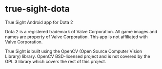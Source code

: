# true-sight-dota
True Sight Android app for Dota 2

Dota 2 is a registered trademark of Valve Corporation. All game images and names are property of Valve Corporation. This app is not affiliated with Valve Corporation.

True Sight is built using the OpenCV (Open Source Computer Vision Library) library. OpenCV BSD-licensed project and is not covered by the GPL 3 library which covers the rest of this project.
